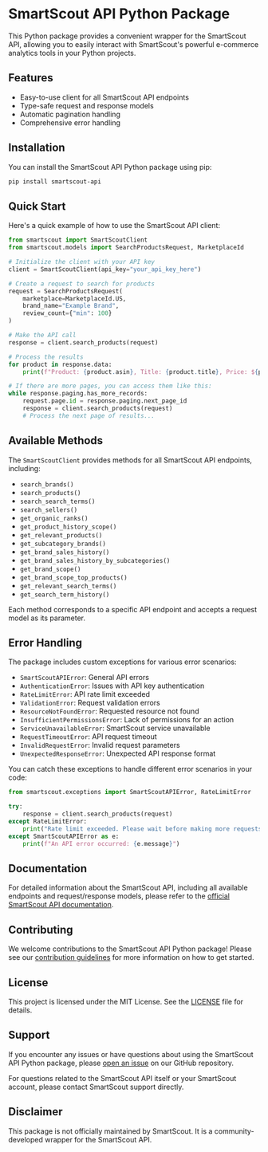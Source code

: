 # SmartScout API Python Package

This Python package provides a convenient wrapper for the SmartScout API, allowing you to easily interact with SmartScout's powerful e-commerce analytics tools in your Python projects.

## Features

- Easy-to-use client for all SmartScout API endpoints
- Type-safe request and response models
- Automatic pagination handling
- Comprehensive error handling

## Installation

You can install the SmartScout API Python package using pip:

```bash
pip install smartscout-api
```

## Quick Start

Here's a quick example of how to use the SmartScout API client:

```python
from smartscout import SmartScoutClient
from smartscout.models import SearchProductsRequest, MarketplaceId

# Initialize the client with your API key
client = SmartScoutClient(api_key="your_api_key_here")

# Create a request to search for products
request = SearchProductsRequest(
    marketplace=MarketplaceId.US,
    brand_name="Example Brand",
    review_count={"min": 100}
)

# Make the API call
response = client.search_products(request)

# Process the results
for product in response.data:
    print(f"Product: {product.asin}, Title: {product.title}, Price: ${product.price}")

# If there are more pages, you can access them like this:
while response.paging.has_more_records:
    request.page.id = response.paging.next_page_id
    response = client.search_products(request)
    # Process the next page of results...
```

## Available Methods

The `SmartScoutClient` provides methods for all SmartScout API endpoints, including:

- `search_brands()`
- `search_products()`
- `search_search_terms()`
- `search_sellers()`
- `get_organic_ranks()`
- `get_product_history_scope()`
- `get_relevant_products()`
- `get_subcategory_brands()`
- `get_brand_sales_history()`
- `get_brand_sales_history_by_subcategories()`
- `get_brand_scope()`
- `get_brand_scope_top_products()`
- `get_relevant_search_terms()`
- `get_search_term_history()`

Each method corresponds to a specific API endpoint and accepts a request model as its parameter.

## Error Handling

The package includes custom exceptions for various error scenarios:

- `SmartScoutAPIError`: General API errors
- `AuthenticationError`: Issues with API key authentication
- `RateLimitError`: API rate limit exceeded
- `ValidationError`: Request validation errors
- `ResourceNotFoundError`: Requested resource not found
- `InsufficientPermissionsError`: Lack of permissions for an action
- `ServiceUnavailableError`: SmartScout service unavailable
- `RequestTimeoutError`: API request timeout
- `InvalidRequestError`: Invalid request parameters
- `UnexpectedResponseError`: Unexpected API response format

You can catch these exceptions to handle different error scenarios in your code:

```python
from smartscout.exceptions import SmartScoutAPIError, RateLimitError

try:
    response = client.search_products(request)
except RateLimitError:
    print("Rate limit exceeded. Please wait before making more requests.")
except SmartScoutAPIError as e:
    print(f"An API error occurred: {e.message}")
```

## Documentation

For detailed information about the SmartScout API, including all available endpoints and request/response models, please refer to the [official SmartScout API documentation](https://api.smartscout.com/docs).

## Contributing

We welcome contributions to the SmartScout API Python package! Please see our [contribution guidelines](CONTRIBUTING.md) for more information on how to get started.

## License

This project is licensed under the MIT License. See the [LICENSE](LICENSE) file for details.

## Support

If you encounter any issues or have questions about using the SmartScout API Python package, please [open an issue](https://github.com/yourusername/smartscout-api-python/issues) on our GitHub repository.

For questions related to the SmartScout API itself or your SmartScout account, please contact SmartScout support directly.

## Disclaimer

This package is not officially maintained by SmartScout. It is a community-developed wrapper for the SmartScout API.